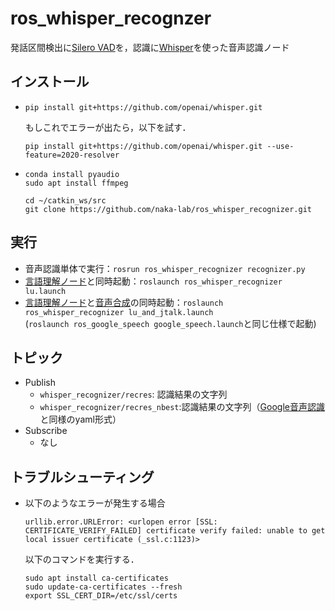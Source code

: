 # ros_whisper_recognzer

発話区間検出に[Silero VAD](https://github.com/snakers4/silero-vad)を，認識に[Whisper](https://github.com/openai/whisper)を使った音声認識ノード

## インストール
- ```
  pip install git+https://github.com/openai/whisper.git
  ```
  もしこれでエラーが出たら，以下を試す．
  ```
  pip install git+https://github.com/openai/whisper.git --use-feature=2020-resolver
  ```
- ```
  conda install pyaudio
  sudo apt install ffmpeg

  cd ~/catkin_ws/src
  git clone https://github.com/naka-lab/ros_whisper_recognizer.git
  ```

## 実行
- 音声認識単体で実行：`rosrun ros_whisper_recognizer recognizer.py`
- [言語理解ノード](https://github.com/naka-lab/ros_google_speech#%E6%96%87%E6%B3%95%E3%83%99%E3%83%BC%E3%82%B9%E3%81%AE%E8%A8%80%E8%AA%9E%E7%90%86%E8%A7%A3)と同時起動：`roslaunch ros_whisper_recognizer lu.launch`  
- [言語理解ノード](https://github.com/naka-lab/ros_google_speech#%E6%96%87%E6%B3%95%E3%83%99%E3%83%BC%E3%82%B9%E3%81%AE%E8%A8%80%E8%AA%9E%E7%90%86%E8%A7%A3)と[音声合成](https://github.com/naka-lab/ros_jtalk)の同時起動：`roslaunch ros_whisper_recognizer lu_and_jtalk.launch`  
(`roslaunch ros_google_speech google_speech.launch`と同じ仕様で起動)


## トピック
- Publish
  - `whisper_recognizer/recres`: 認識結果の文字列
  - `whisper_recognizer/recres_nbest`:認識結果の文字列（[Google音声認識](https://github.com/naka-lab/ros_google_speech)と同様のyaml形式）
- Subscribe
  - なし

## トラブルシューティング
- 以下のようなエラーが発生する場合
  ```
  urllib.error.URLError: <urlopen error [SSL: CERTIFICATE_VERIFY_FAILED] certificate verify failed: unable to get local issuer certificate (_ssl.c:1123)>
  ```
  以下のコマンドを実行する．
  ```
  sudo apt install ca-certificates
  sudo update-ca-certificates --fresh
  export SSL_CERT_DIR=/etc/ssl/certs
  ```
  
